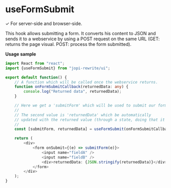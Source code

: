 # useFormSubmit

✓ For server-side and browser-side.

This hook allows submitting a form. It converts his content to JSON and sends it to a webservice by using a POST request
on the same URL (GET: returns the page visual. POST: process the form submitted).

**Usage sample**
```typescript jsx
import React from "react";
import {useFormSubmit} from "jopi-rewrite/ui";

export default function() {
    // A function which will be called once the webservice returns.
    function onFormSubmitCallback(returnedData: any) {
        console.log("Returned data", returnedData);
    }

    // Here we get a 'submitForm' which will be used to submit our form.
    //
    // The second value is 'returnedData' which be automatically
    // updated with the returned value (through a state, doing that it's persistent).
    //
    const [submitForm, returnedData] = useFormSubmit(onFormSubmitCallback);

    return (
        <div>
            <form onSubmit={(e) => submitForm(e)}>
                <input name="fieldA" />
                <input name="fieldB" />
                <div>returnedData: {JSON.stringify(returnedData)}</div>
            </form>
        </div>
    );
}
```